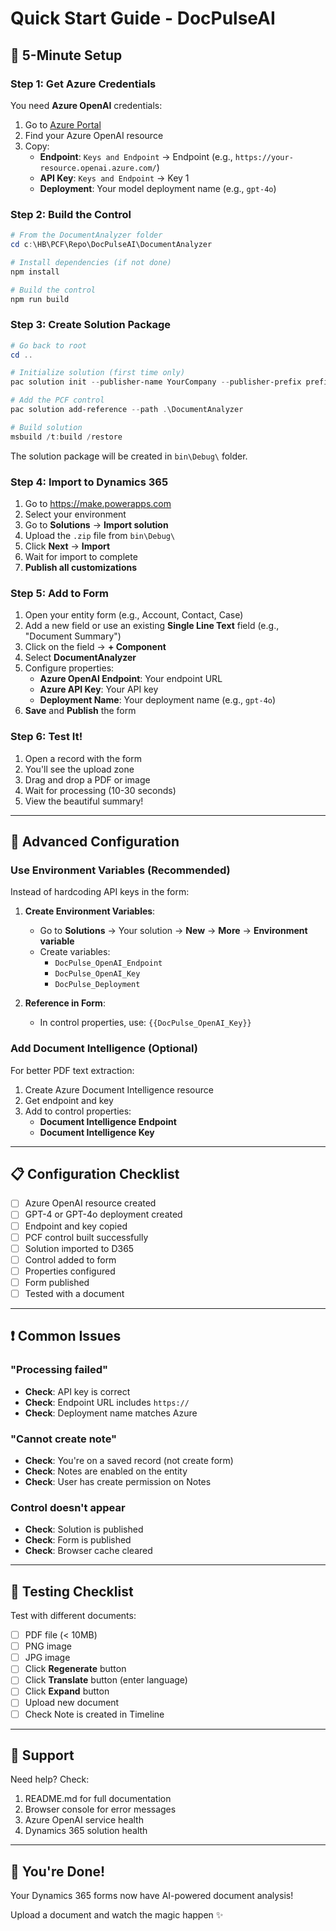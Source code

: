 # Quick Start Guide - DocPulseAI

## 🚀 5-Minute Setup

### Step 1: Get Azure Credentials

You need **Azure OpenAI** credentials:

1. Go to [Azure Portal](https://portal.azure.com)
2. Find your Azure OpenAI resource
3. Copy:
   - **Endpoint**: `Keys and Endpoint` → Endpoint (e.g., `https://your-resource.openai.azure.com/`)
   - **API Key**: `Keys and Endpoint` → Key 1
   - **Deployment**: Your model deployment name (e.g., `gpt-4o`)

### Step 2: Build the Control

```powershell
# From the DocumentAnalyzer folder
cd c:\HB\PCF\Repo\DocPulseAI\DocumentAnalyzer

# Install dependencies (if not done)
npm install

# Build the control
npm run build
```

### Step 3: Create Solution Package

```powershell
# Go back to root
cd ..

# Initialize solution (first time only)
pac solution init --publisher-name YourCompany --publisher-prefix prefix

# Add the PCF control
pac solution add-reference --path .\DocumentAnalyzer

# Build solution
msbuild /t:build /restore
```

The solution package will be created in `bin\Debug\` folder.

### Step 4: Import to Dynamics 365

1. Go to https://make.powerapps.com
2. Select your environment
3. Go to **Solutions** → **Import solution**
4. Upload the `.zip` file from `bin\Debug\`
5. Click **Next** → **Import**
6. Wait for import to complete
7. **Publish all customizations**

### Step 5: Add to Form

1. Open your entity form (e.g., Account, Contact, Case)
2. Add a new field or use an existing **Single Line Text** field (e.g., "Document Summary")
3. Click on the field → **+ Component**
4. Select **DocumentAnalyzer**
5. Configure properties:
   - **Azure OpenAI Endpoint**: Your endpoint URL
   - **Azure API Key**: Your API key
   - **Deployment Name**: Your deployment name (e.g., `gpt-4o`)
6. **Save** and **Publish** the form

### Step 6: Test It!

1. Open a record with the form
2. You'll see the upload zone
3. Drag and drop a PDF or image
4. Wait for processing (10-30 seconds)
5. View the beautiful summary!

---

## 🔧 Advanced Configuration

### Use Environment Variables (Recommended)

Instead of hardcoding API keys in the form:

1. **Create Environment Variables**:
   - Go to **Solutions** → Your solution → **New** → **More** → **Environment variable**
   - Create variables:
     - `DocPulse_OpenAI_Endpoint`
     - `DocPulse_OpenAI_Key`
     - `DocPulse_Deployment`

2. **Reference in Form**:
   - In control properties, use: `{{DocPulse_OpenAI_Key}}`

### Add Document Intelligence (Optional)

For better PDF text extraction:

1. Create Azure Document Intelligence resource
2. Get endpoint and key
3. Add to control properties:
   - **Document Intelligence Endpoint**
   - **Document Intelligence Key**

---

## 📋 Configuration Checklist

- [ ] Azure OpenAI resource created
- [ ] GPT-4 or GPT-4o deployment created
- [ ] Endpoint and key copied
- [ ] PCF control built successfully
- [ ] Solution imported to D365
- [ ] Control added to form
- [ ] Properties configured
- [ ] Form published
- [ ] Tested with a document

---

## ❗ Common Issues

### "Processing failed"
- **Check**: API key is correct
- **Check**: Endpoint URL includes `https://`
- **Check**: Deployment name matches Azure

### "Cannot create note"
- **Check**: You're on a saved record (not create form)
- **Check**: Notes are enabled on the entity
- **Check**: User has create permission on Notes

### Control doesn't appear
- **Check**: Solution is published
- **Check**: Form is published
- **Check**: Browser cache cleared

---

## 🎯 Testing Checklist

Test with different documents:

- [ ] PDF file (< 10MB)
- [ ] PNG image
- [ ] JPG image
- [ ] Click **Regenerate** button
- [ ] Click **Translate** button (enter language)
- [ ] Click **Expand** button
- [ ] Upload new document
- [ ] Check Note is created in Timeline

---

## 📱 Support

Need help? Check:
1. README.md for full documentation
2. Browser console for error messages
3. Azure OpenAI service health
4. Dynamics 365 solution health

---

## 🎉 You're Done!

Your Dynamics 365 forms now have AI-powered document analysis! 

Upload a document and watch the magic happen ✨
